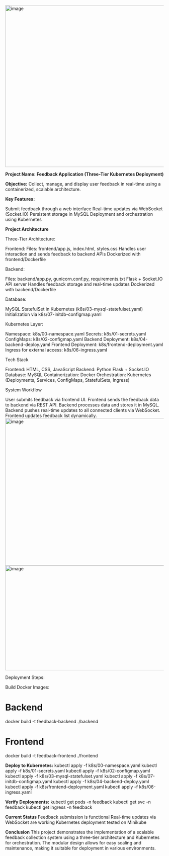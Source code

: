 <img width="1366" height="515" alt="image" src="https://github.com/user-attachments/assets/c4e66549-d936-47fb-a39d-dc8430c4592d" />


**Project Name: Feedback Application (Three-Tier Kubernetes Deployment)**

**Objective:** Collect, manage, and display user feedback in real-time using a containerized, scalable architecture.

**Key Features:**

Submit feedback through a web interface
Real-time updates via WebSocket (Socket.IO)
Persistent storage in MySQL
Deployment and orchestration using Kubernetes

**Project Architecture**

Three-Tier Architecture:

Frontend:
Files: frontend/app.js, index.html, styles.css
Handles user interaction and sends feedback to backend APIs
Dockerized with frontend/Dockerfile

Backend:

Files: backend/app.py, gunicorn.conf.py, requirements.txt
Flask + Socket.IO API server
Handles feedback storage and real-time updates
Dockerized with backend/Dockerfile

Database:

MySQL StatefulSet in Kubernetes (k8s/03-mysql-statefulset.yaml)
Initialization via k8s/07-initdb-configmap.yaml

Kubernetes Layer:

Namespace: k8s/00-namespace.yaml
Secrets: k8s/01-secrets.yaml
ConfigMaps: k8s/02-configmap.yaml
Backend Deployment: k8s/04-backend-deploy.yaml
Frontend Deployment: k8s/frontend-deployment.yaml
Ingress for external access: k8s/06-ingress.yaml


Tech Stack

Frontend: HTML, CSS, JavaScript
Backend: Python Flask + Socket.IO
Database: MySQL
Containerization: Docker
Orchestration: Kubernetes (Deployments, Services, ConfigMaps, StatefulSets, Ingress)

System Workflow

User submits feedback via frontend UI.
Frontend sends the feedback data to backend via REST API.
Backend processes data and stores it in MySQL.
Backend pushes real-time updates to all connected clients via WebSocket.
Frontend updates feedback list dynamically.
<img width="1366" height="468" alt="image" src="https://github.com/user-attachments/assets/e4ef9a63-bedd-49dd-955f-f34d606726fe" />
<img width="1366" height="334" alt="image" src="https://github.com/user-attachments/assets/1bdfc081-b207-4f77-aa54-169ee5f74eae" />



Deployment Steps:

Build Docker Images:
# Backend
docker build -t feedback-backend ./backend

# Frontend
docker build -t feedback-frontend ./frontend

**Deploy to Kubernetes:**
kubectl apply -f k8s/00-namespace.yaml
kubectl apply -f k8s/01-secrets.yaml
kubectl apply -f k8s/02-configmap.yaml
kubectl apply -f k8s/03-mysql-statefulset.yaml
kubectl apply -f k8s/07-initdb-configmap.yaml
kubectl apply -f k8s/04-backend-deploy.yaml
kubectl apply -f k8s/frontend-deployment.yaml
kubectl apply -f k8s/06-ingress.yaml



**Verify Deployments:**
kubectl get pods -n feedback
kubectl get svc -n feedback
kubectl get ingress -n feedback

**Current Status**
Feedback submission is functional
Real-time updates via WebSocket are working
Kubernetes deployment tested on Minikube

**Conclusion**
This project demonstrates the implementation of a scalable feedback collection system using a three-tier architecture and Kubernetes for orchestration. The modular design allows for easy scaling and maintenance, making it suitable for deployment in various environments.

